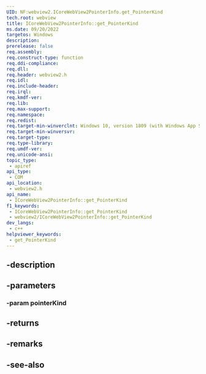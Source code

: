 ```yaml
---
UID: NF:webview2.ICoreWebView2PointerInfo.get_PointerKind
tech.root: webview
title: ICoreWebView2PointerInfo::get_PointerKind
ms.date: 09/20/2022
targetos: Windows
description: 
prerelease: false
req.assembly: 
req.construct-type: function
req.ddi-compliance: 
req.dll: 
req.header: webview2.h
req.idl: 
req.include-header: 
req.irql: 
req.kmdf-ver: 
req.lib: 
req.max-support: 
req.namespace: 
req.redist: 
req.target-min-winverclnt: Windows 10, version 1809 (with Windows App SDK 1.1 or later)
req.target-min-winversvr: 
req.target-type: 
req.type-library: 
req.umdf-ver: 
req.unicode-ansi: 
topic_type:
 - apiref
api_type:
 - COM
api_location:
 - webview2.h
api_name:
 - ICoreWebView2PointerInfo::get_PointerKind
f1_keywords:
 - ICoreWebView2PointerInfo::get_PointerKind
 - webview2/ICoreWebView2PointerInfo::get_PointerKind
dev_langs:
 - c++
helpviewer_keywords:
 - get_PointerKind
---
```


## -description

## -parameters

### -param pointerKind

## -returns

## -remarks

## -see-also

